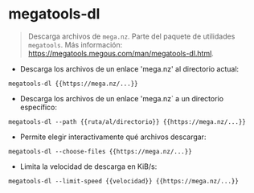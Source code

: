 # megatools-dl

> Descarga archivos de `mega.nz`.
> Parte del paquete de utilidades `megatools`.
> Más información: <https://megatools.megous.com/man/megatools-dl.html>.

- Descarga los archivos de un enlace 'mega.nz' al directorio actual:

`megatools-dl {{https://mega.nz/...}}`

- Descarga los archivos de un enlace 'mega.nz` a un directorio específico:

`megatools-dl --path {{ruta/al/directorio}} {{https://mega.nz/...}}`

- Permite elegir interactivamente qué archivos descargar:

`megatools-dl --choose-files {{https://mega.nz/...}}`

- Limita la velocidad de descarga en KiB/s:

`megatools-dl --limit-speed {{velocidad}} {{https://mega.nz/...}}`
